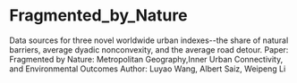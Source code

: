 # Fragmented_by_Nature
Data sources for three novel worldwide urban indexes--the share of natural barriers, average dyadic nonconvexity, and the average road detour.
Paper: Fragmented by Nature: Metropolitan Geography,Inner Urban Connectivity, and Environmental Outcomes
Author: Luyao Wang, Albert Saiz, Weipeng Li
